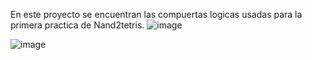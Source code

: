 En este proyecto se encuentran las compuertas logicas usadas para la primera practica de Nand2tetris.
![image](https://github.com/mxgue13/Proyectos/assets/77182773/b9b403cf-4b91-4d61-a69b-f7c2576b7495)

![image](https://github.com/mxgue13/Proyectos/assets/77182773/6f3b9066-1d30-498f-acfb-445538b89d66)

